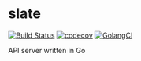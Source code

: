 # slate

[![Build Status](https://travis-ci.org/caigwatkin/slate.svg?branch=master)](https://travis-ci.org/caigwatkin/slate)
[![codecov](https://codecov.io/gh/caigwatkin/slate/branch/master/graph/badge.svg)](https://codecov.io/gh/caigwatkin/slate)
[![GolangCI](https://golangci.com/badges/github.com/caigwatkin/slate.svg)](https://golangci.com)

API server written in Go
